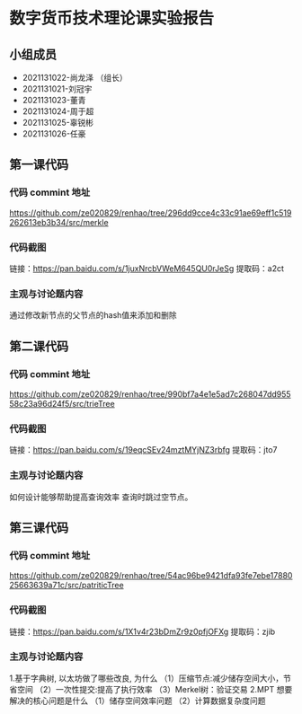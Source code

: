 # 数字货币技术理论课实验报告

## 小组成员

- 2021131022-尚龙泽 （组长）
- 2021131021-刘冠宇
- 2021131023-董青
- 2021131024-周于超
- 2021131025-辜锐彬
- 2021131026-任豪




## 第一课代码


### 代码 commint 地址
https://github.com/ze020829/renhao/tree/296dd9cce4c33c91ae69eff1c519262613eb3b34/src/merkle


### 代码截图

链接：https://pan.baidu.com/s/1juxNrcbVWeM645QU0rJeSg
提取码：a2ct
### 主观与讨论题内容

通过修改新节点的父节点的hash值来添加和删除



## 第二课代码


### 代码 commint 地址
https://github.com/ze020829/renhao/tree/990bf7a4e1e5ad7c268047dd95558c23a96d24f5/src/trieTree


### 代码截图

链接：https://pan.baidu.com/s/19eqcSEv24mztMYjNZ3rbfg
提取码：jto7

### 主观与讨论题内容
如何设计能够帮助提⾼查询效率
查询时跳过空节点。


## 第三课代码

### 代码 commint 地址
https://github.com/ze020829/renhao/tree/54ac96be9421dfa93fe7ebe1788025663639a71c/src/patriticTree


### 代码截图

链接：https://pan.baidu.com/s/1X1v4r23bDmZr9z0pfjOFXg 
提取码：zjib

### 主观与讨论题内容


1.基于字典树, 以太坊做了哪些改良, 为什么
（1）压缩节点:减少储存空间大小，节省空间
（2）一次性提交:提高了执行效率
（3）Merkel树：验证交易
2.MPT 想要解决的核⼼问题是什么
（1）储存空间效率问题
（2）计算数据复杂度问题
